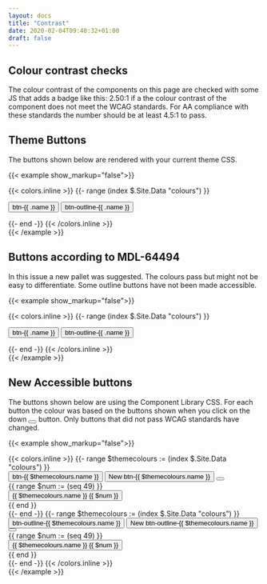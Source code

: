 ```yaml
---
layout: docs
title: "Contrast"
date: 2020-02-04T09:40:32+01:00
draft: false
---
```


## Colour contrast checks

The colour contrast of the components on this page are checked with some JS that adds a badge like this: <span class="badge badge-danger border border-dark m-1">2.50:1</span> if a the colour contrast of the component does not meet the WCAG standards. For AA compliance with these standards the number should be at least 4.5:1 to pass.

## Theme Buttons

The buttons shown below are rendered with your current theme CSS.

{{< example show_markup="false">}}
<div data-action="contrastcheck">
{{< colors.inline >}}
{{- range (index $.Site.Data "colours") }}
<p>
    <button type="button" class="btn btn-{{ .name }} mr-2">
        <i class="icon fa fa-lightbulb-o fa-fw"></i>
        btn-{{ .name }}
    </button>
    <button type="button" class="btn btn-outline-{{ .name }}">
        <i class="icon fa fa-lightbulb-o fa-fw"></i>
        btn-outline-{{ .name }}
    </button>
</p>
{{- end -}}
{{< /colors.inline >}}
</div>
{{< /example >}}

## Buttons according to MDL-64494

In this issue a new pallet was suggested. The colours pass but might not be easy to differentiate. Some outline buttons have not been made accessible.

{{< example show_markup="false">}}
<div data-action="contrastcheck">
{{< colors.inline >}}
{{- range (index $.Site.Data "colours") }}
<p>
    <button type="button" class="btn btn-mdl-{{ .name }} mr-2">
        <i class="icon fa fa-lightbulb-o fa-fw"></i>
        btn-{{ .name }}
    </button>
    <button type="button" class="btn btn-outline-mdl-{{ .name }}">
        <i class="icon fa fa-lightbulb-o fa-fw"></i>
        btn-outline-{{ .name }}
    </button>
</p>
{{- end -}}
{{< /colors.inline >}}
</div>
{{< /example >}}


## New Accessible buttons

The buttons shown below are using the Component Library CSS. For each button the colour was based on the buttons shown when you click on the down <button class="btn btn-sm btn-secondary" type="button" aria-expanded="false">
           <i class="fa fa-caret-down fa-fw"></i>
        </button> button. Only buttons that did not pass WCAG standards have changed.

{{< example show_markup="false">}}
<div data-action="contrastcheck">
{{< colors.inline >}}
{{- range $themecolours := (index $.Site.Data "colours") }}
<div class="row mt-5 mb">
    <div class="col-12">
        <button type="button" class="btn btn-now-{{ .name }} mr-2">
            <i class="icon fa fa-lightbulb-o fa-fw"></i>
            btn-{{ $themecolours.name }}
        </button>
        <button type="button" class="btn btn-new-{{ .name }} mr-2">
            <i class="icon fa fa-lightbulb-o fa-fw"></i>
            New btn-{{ $themecolours.name }}
        </button>
        <button class="btn btn-sm btn-secondary" type="button" data-toggle="collapse" data-target="#btn-test-{{ .name }}" aria-expanded="false">
           <i class="fa fa-caret-down fa-fw"></i>
        </button>
    </div>
</div>
<div class="collapse" id="btn-test-{{ .name }}">
    <div class="row py-3">
    {{ range $num := (seq 49) }}
        <div class="col-md-3 mb-2">
            <button type="button" class="btn btn-test-{{ $num }}-{{ $themecolours.name }} mr-2">
                <i class="icon fa fa-lightbulb-o fa-fw"></i>
                {{ $themecolours.name }} {{ $num }}
            </button>
        </div>
    {{ end }}
    </div>
</div>
{{- end -}}
{{- range $themecolours := (index $.Site.Data "colours") }}
<div class="row mt-5 mb">
    <div class="col-12">
        <button type="button" class="btn btn-outline-now-{{ .name }} mr-2">
            <i class="icon fa fa-lightbulb-o fa-fw"></i>
            btn-outline-{{ $themecolours.name }}
        </button>
        <button type="button" class="btn btn-outline-new-{{ .name }} mr-2">
            <i class="icon fa fa-lightbulb-o fa-fw"></i>
            New btn-outline-{{ $themecolours.name }}
        </button>
        <button class="btn btn-sm btn-secondary nomargin" type="button" data-toggle="collapse" data-target="#btn-outline-test-{{ .name }}" aria-expanded="false">
            <i class="fa fa-caret-down fa-fw"></i>
          </button>
    </div>
</div>
<div class="collapse" id="btn-outline-test-{{ .name }}">
    <div class="row py-3">
    {{ range $num := (seq 49) }}
        <div class="col-md-3 mb-2">
            <button type="button" class="btn btn-outline-test-{{ $num }}-{{ $themecolours.name }} mr-2">
                <i class="icon fa fa-lightbulb-o fa-fw"></i>
                {{ $themecolours.name }} {{ $num }}
            </button>
        </div>
    {{ end }}
    </div>
</div>
{{- end -}}
{{< /colors.inline >}}
</div>
{{< /example >}}
